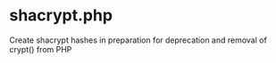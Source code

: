 # shacrypt.php
Create shacrypt hashes in preparation for deprecation and removal of crypt() from PHP
